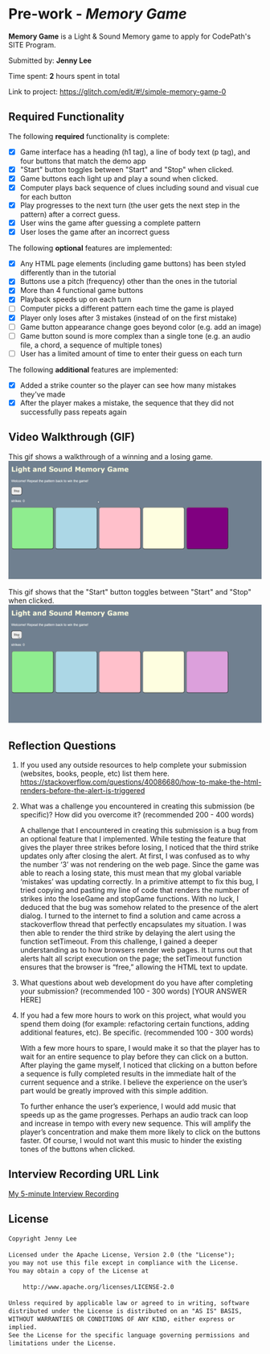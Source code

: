 # Pre-work - *Memory Game*

**Memory Game** is a Light & Sound Memory game to apply for CodePath's SITE Program. 

Submitted by: **Jenny Lee**

Time spent: **2** hours spent in total

Link to project: https://glitch.com/edit/#!/simple-memory-game-0

## Required Functionality

The following **required** functionality is complete:

* [X] Game interface has a heading (h1 tag), a line of body text (p tag), and four buttons that match the demo app
* [X] "Start" button toggles between "Start" and "Stop" when clicked. 
* [X] Game buttons each light up and play a sound when clicked. 
* [X] Computer plays back sequence of clues including sound and visual cue for each button
* [X] Play progresses to the next turn (the user gets the next step in the pattern) after a correct guess. 
* [X] User wins the game after guessing a complete pattern
* [X] User loses the game after an incorrect guess

The following **optional** features are implemented:

* [X] Any HTML page elements (including game buttons) has been styled differently than in the tutorial
* [X] Buttons use a pitch (frequency) other than the ones in the tutorial
* [X] More than 4 functional game buttons
* [X] Playback speeds up on each turn
* [ ] Computer picks a different pattern each time the game is played
* [X] Player only loses after 3 mistakes (instead of on the first mistake)
* [ ] Game button appearance change goes beyond color (e.g. add an image)
* [ ] Game button sound is more complex than a single tone (e.g. an audio file, a chord, a sequence of multiple tones)
* [ ] User has a limited amount of time to enter their guess on each turn

The following **additional** features are implemented:

- [X] Added a strike counter so the player can see how many mistakes they've made
- [X] After the player makes a mistake, the sequence that they did not successfully pass repeats again

## Video Walkthrough (GIF)

This gif shows a walkthrough of a winning and a losing game.
![](preview.gif)

This gif shows that the "Start" button toggles between "Start" and "Stop" when clicked. 
![](preview2.gif)

## Reflection Questions
1. If you used any outside resources to help complete your submission (websites, books, people, etc) list them here. 
https://stackoverflow.com/questions/40086680/how-to-make-the-html-renders-before-the-alert-is-triggered

2. What was a challenge you encountered in creating this submission (be specific)? How did you overcome it? (recommended 200 - 400 words) 

	A challenge that I encountered in creating this submission is a bug from an optional feature that I implemented. While testing the feature that gives the player three strikes before losing, I noticed that the third strike updates only after closing the alert. At first, I was confused as to why the number ‘3’ was not rendering on the web page. Since the game was able to reach a losing state, this must mean that my global variable ‘mistakes’ was updating correctly. In a primitive attempt to fix this bug, I tried copying and pasting my line of code that renders the number of strikes into the loseGame and stopGame functions. With no luck, I deduced that the bug was somehow related to the presence of the alert dialog. I turned to the internet to find a solution and came across a stackoverflow thread that perfectly encapsulates my situation. I was then able to render the third strike by delaying the alert using the function setTimeout. From this challenge, I gained a deeper understanding as to how browsers render web pages. It turns out that alerts halt all script execution on the page; the setTimeout function ensures that the browser is “free,” allowing the HTML text to update.

3. What questions about web development do you have after completing your submission? (recommended 100 - 300 words) 
[YOUR ANSWER HERE]

4. If you had a few more hours to work on this project, what would you spend them doing (for example: refactoring certain functions, adding additional features, etc). Be specific. (recommended 100 - 300 words) 

	With a few more hours to spare, I would make it so that the player has to wait for an entire sequence to play before they can click on a button. After playing the game myself, I noticed that clicking on a button before a sequence is fully completed results in the immediate halt of the current sequence and a strike. I believe the experience on the user’s part would be greatly improved with this simple addition.
	
	To further enhance the user’s experience, I would add music that speeds up as the game progresses. Perhaps an audio track can loop and increase in tempo with every new sequence. This will amplify the player’s concentration and make them more likely to click on the buttons faster. Of course, I would not want this music to hinder the existing tones of the buttons when clicked.


## Interview Recording URL Link

[My 5-minute Interview Recording](your-link-here)


## License

    Copyright Jenny Lee

    Licensed under the Apache License, Version 2.0 (the "License");
    you may not use this file except in compliance with the License.
    You may obtain a copy of the License at

        http://www.apache.org/licenses/LICENSE-2.0

    Unless required by applicable law or agreed to in writing, software
    distributed under the License is distributed on an "AS IS" BASIS,
    WITHOUT WARRANTIES OR CONDITIONS OF ANY KIND, either express or implied.
    See the License for the specific language governing permissions and
    limitations under the License.
